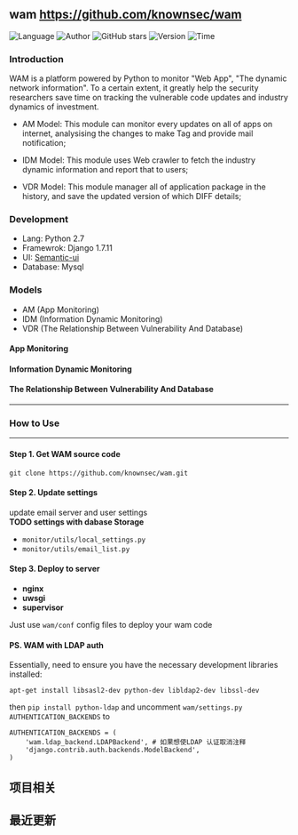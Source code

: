 ## wam <https://github.com/knownsec/wam>
<!--auto_detail_badge_begin_0b490ffb61b26b45de3ea5d7dd8a582e-->
![Language](https://img.shields.io/badge/Language-Python-blue)
![Author](https://img.shields.io/badge/Author-knownsec404-orange)
![GitHub stars](https://img.shields.io/github/stars/knownsec/wam.svg?style=flat&logo=github)
![Version](https://img.shields.io/badge/Version-V1.0-red)
![Time](https://img.shields.io/badge/Join-20200821-green)
<!--auto_detail_badge_end_fef74f2d7ea73fcc43ff78e05b1e7451-->


### Introduction

WAM is a platform powered by Python to monitor "Web App", "The dynamic network information". To a certain extent, it greatly help the security researchers save time on tracking the vulnerable code updates and industry dynamics of investment.

- AM Model: This module can monitor every updates on all of apps on internet, analysising the changes to make Tag and provide mail notification;

- IDM Model: This module uses Web crawler to fetch the industry dynamic information and report that to users;

- VDR Model: This module manager all of application package in the history, and save the updated version of which DIFF details;

### Development
- Lang: Python 2.7
- Framewrok: Django 1.7.11
- UI: [Semantic-ui](http://www.semantic-ui.com/)
- Database: Mysql

### Models

- AM (App Monitoring)
- IDM (Information Dynamic Monitoring)
- VDR (The Relationship Between Vulnerability And Database)

#### App Monitoring

#### Information Dynamic Monitoring

#### The Relationship Between Vulnerability And Database

---
### How to Use
---
#### Step 1. Get WAM source code
`git clone https://github.com/knownsec/wam.git`

#### Step 2. Update settings
update email server and user settings  
**TODO  settings with dabase Storage**
* `monitor/utils/local_settings.py`
* `monitor/utils/email_list.py`
  
#### Step 3. Deploy to server
* **nginx**  
* **uwsgi**  
* **supervisor**  
  
Just use `wam/conf` config files to deploy your wam code

#### PS. WAM with LDAP auth

Essentially, need to ensure you have the necessary development libraries installed:

`apt-get install libsasl2-dev python-dev libldap2-dev libssl-dev`

then `pip install python-ldap`
and uncomment `wam/settings.py` 
`AUTHENTICATION_BACKENDS` to

````
AUTHENTICATION_BACKENDS = (
    'wam.ldap_backend.LDAPBackend', # 如果想使LDAP 认证取消注释
    'django.contrib.auth.backends.ModelBackend',
)
````


<!--auto_detail_active_begin_e1c6fb434b6f0baf6912c7a1934f772b-->
## 项目相关


## 最近更新

<!--auto_detail_active_end_f9cf7911015e9913b7e691a7a5878527-->
